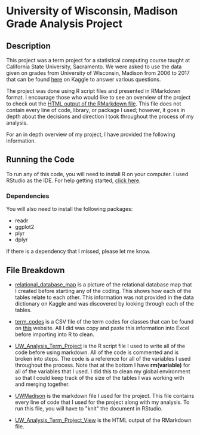 # University of Wisconsin, Madison Grade Analysis Project

## Description

This project was a term project for a statistical computing course taught at California State University, Sacramento. We were asked to use the data given on grades from University of Wisconsin, Madison from 2006 to 2017 that can be found [here](https://www.kaggle.com/Madgrades/uw-madison-courses) on Kaggle to answer various questions. 

The project was done using R script files and presented in RMarkdown format. I encourage those who would like to see an overview of the project to check out the [HTML output of the RMarkdown file](/UW_Analysis_Term_Project_View.html). This file does not contain every line of code, library, or package I used; however, it goes in depth about the decisions and direction I took throughout the process of my analysis.

For an in depth overview of my project, I have provided the following information.

## Running the Code

To run any of this code, you will need to install R on your computer. I used RStudio as the IDE. For help getting started, [click here](https://www.computerworld.com/article/2497143/business-intelligence-beginner-s-guide-to-r-introduction.html?page=2).

### Dependencies

You will also need to install the following packages:

* readr
* ggplot2
* plyr
* dplyr

If there is a dependency that I missed, please let me know.

## File Breakdown

* [relational_database_map](/Relational_Database_Map.jpg) is a picture of the relational database map that I created before starting any of the coding. This shows how each of the tables relate to each other. This information was not provided in the data dictionary on Kaggle and was discovered by looking through each of the tables.

* [term_codes](/term_codes.csv) is a CSV file of the term codes for classes that can be found on [this](https://www.bussvc.wisc.edu/bursar/termcode.html) website. All I did was copy and paste this information into Excel before importing into R to clean.

* [UW_Analysis_Term_Project](/UW_Analysis_Term_Project.R) is the R script file I used to write all of the code before using markdown. All of the code is commented and is broken into steps. The code is a reference for all of the variables I used throughout the process. Note that at the bottom I have **rm(variable)** for all of the variables that I used. I did this to clean my global environment so that I could keep track of the size of the tables I was working with and merging together.

* [UWMadison](/UWMadison.Rmd) is the markdown file I used for the project. This file contains every line of code that I used for the project along with my analysis. To run this file, you will have to "knit" the document in RStudio.

* [UW_Analysis_Term_Project_View](/UW_Analysis_Term_Project_View.html) is the HTML output of the RMarkdown file.